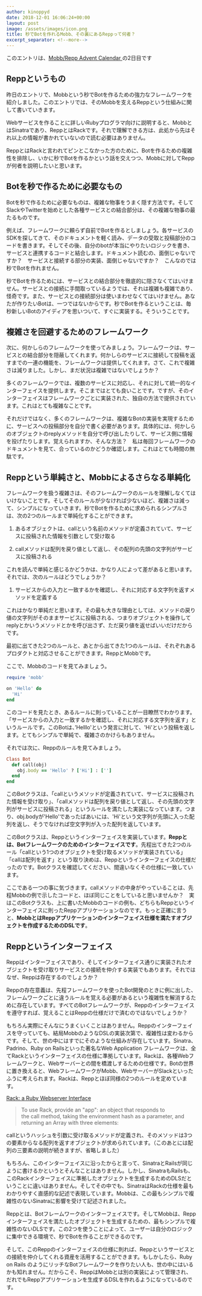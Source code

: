 ```yaml
---
author: kinoppyd
date: 2018-12-01 16:06:24+00:00
layout: post
image: /assets/images/icon.png
title: 秒でBotを作れるMobb、その裏にあるReppって何者？
excerpt_separator: <!--more-->
---
```


このエントリは、[Mobb/Repp Advent Calendar ](https://qiita.com/advent-calendar/2018/mobb-repp)の2日目です





## Reppというもの


昨日のエントリで、Mobbという秒でBotを作るための強力なフレームワークを紹介しました。このエントリでは、そのMobbを支えるReppという仕組みに関して書いていきます。

Webサービスを作ることに詳しいRubyプログラマ向けに説明すると、MobbとはSinatraであり、ReppとはRackです。それで理解できる方は、此処から先はそれ以上の情報が書かれていないので読む必要はありません。

ReppとはRackと言われてピンとこなかった方のために、Botを作るための複雑性を排除し、いかに秒でBotを作るかという話を交えつつ、Mobbに対してReppが何者を説明したいと思います。


## Botを秒で作るために必要なもの


Botを秒で作るために必要なものは、複雑な物事をうまく隠す方法です。そしてSlackやTwitterを始めとした各種サービスとの結合部分は、その複雑な物事の最たるものです。

例えば、フレームワークに頼らず自前でBotを作るとしましょう。各サービスのSDKを探してきて、そのドキュメントを軽く読み、データの受取と投稿部分のコードを書きます。そしてその後、自分のbotが本当にやりたいロジックを書き、サービスと連携するコードと結合します。ドキュメント読むの、面倒じゃないですか？　サービスと接続する部分の実装、面倒じゃないですか？　こんなのでは秒でBotを作れません。

秒でBotを作るためには、サービスとの結合部分を徹底的に隠さなくてはいけません。サービスとの接続に手間取っているようでは、それは複雑も複雑であり、怪奇です。また、サービスとの接続部分は使いまわせなくてはいけません。あなたが作りたいBotは、一つではないからです。秒でBotを作るということは、毎秒新しいBotのアイディアを思いついて、すぐに実装する。そういうことです。

<!--more-->

## 複雑さを回避するためのフレームワーク


次に、何かしらのフレームワークを使ってみましょう。フレームワークは、サービスとの結合部分を隠蔽してくれます。何かしらのサービスに接続して投稿を返すまでの一連の機能を、フレームワークは提供してくれます。さて、これで複雑さは減りました。しかし、まだ状況は複雑ではないでしょうか？

多くのフレームワークでは、複数のサービスに対応し、それに対して統一的なインターフェイスを提供します。そこまではとても良いことです。ですが、そのインターフェイスはフレームワークごとに実装された、独自の方法で提供されています。これはとても複雑なことです。

それだけではなく、多くのフレームワークは、複雑なBotの実装を実現するために、サービスへの投稿部分を自分で書く必要があります。具体的には、何かしらのオブジェクトのreplyメソッドを自分で呼び出したりして、サービス側に情報を投げたりします。覚えられますか、そんな方法？　私は毎回フレームワークのドキュメントを見て、合っているのかどうか確認します。これはとても時間の無駄です。


## Reppという単純さと、Mobbによるさらなる単純化


フレームワークを扱う複雑さは、そのフレームワークのルールを理解しなくてはいけないことです。そしてそのルールが少なければ少ないほど、複雑さは減って、シンプルになっていきます。秒でBotを作るために求められるシンプルさは、次の2つのルールまで単純化することができます。



 	
  1. あるオブジェクトは、callという名前のメソッドが定義されていて、サービスに投稿された情報を引数として受け取る

 	
  2. callメソッドは配列を戻り値として返し、その配列の先頭の文字列がサービスに投稿される


これを読んで単純と感じるかどうかは、かなり人によって差があると思います。それでは、次のルールはどうでしょうか？

 	
  1. サービスからの入力と一致するかを確認し、それに対応する文字列を返すメソッドを定義する


これはかなり単純だと思います。その最も大きな理由としては、メソッドの戻り値の文字列がそのままサービスに投稿される、つまりオブジェクトを操作してreplyとかいうメソッドとかを呼び出さず、ただ戻り値を返せばいいだけだからです。

最初に出てきた2つのルールと、あとから出てきた1つのルールは、それぞれあるプロダクトと対応させることができます。ReppとMobbです。

ここで、Mobbのコードを見てみましょう。

```ruby
require 'mobb'

on 'Hello' do
  'Hi'
end
```

このコードを見たとき、あるルールに則っていることが一目瞭然でわかります。「サービスからの入力と一致するかを確認し、それに対応する文字列を返す」というルールです。このBotは、’Helllo'という発言に対して、'Hi'という投稿を返します。とてもシンプルで単純で、複雑さのかけらもありません。

それでは次に、Reppのルールを見てみましょう。

```ruby
Class Bot
  def call(obj)
    obj.body == 'Hello' ? ['Hi'] : ['']
  end
end
```

このBotクラスは、「callというメソッドが定義されていて、サービスに投稿された情報を受け取り」、「callメソッドは配列を戻り値として返し、その先頭の文字列がサービスに投稿される」というルールを満たした実装になっています。つまり、obj.bodyが'Hello'であったばあいには、'Hi'という文字列が先頭に入った配列を返し、そうでなければ空文字列が入った配列を返しています。

このBotクラスは、Reppというインターフェイスを実装しています。**Reppとは、Botフレームワークのためのインターフェイスです**。先程出てきた2つのルール「callという1つのオブジェクトを受け取るメソッドが実装されている」「callは配列を返す」という取り決めは、Reppというインターフェイスの仕様だったのです。Botクラスを確認してください、間違いなくその仕様に一致しています。

ここである一つの事に気づきます。callメソッドの中身がやっていることは、先程Mobbの例で示したコードと、ほぼ同じことをしていると思いませんか？　実はこのBotクラスも、上に書いたMobbのコードの例も、どちらもReppというインターフェイスに則ったReppアプリケーションなのです。もっと正確に言うと、**MobbとはReppアプリケーションのインターフェイス仕様を満たすオブジェクトを作成するためのDSLです**。


## Reppというインターフェイス


Reppはインターフェイスであり、そしてインターフェイス通りに実装されたオブジェクトを受け取りサービスとの接続を仲介する実装でもあります。それではなぜ、Reppは存在するのでしょうか？

Reppの存在意義は、先程フレームワークを使ったBot開発のときに例に出した、フレームワークごとに違うルールを覚える必要があるという複雑性を解消するために存在しています。すべてのBotフレームワークが、Reppのインターフェイスを遵守すれば、覚えることはReppの仕様だけで済むのではないでしょうか？

もちろん実際にそんなにうまくいくことはありません。Reppのインターフェイスを守っていても、結局MobbのようなDSLの実装次第で、複雑性は変わるからです。そして、世の中にはすでにそのような仕組みが存在しています。Sinatra、Padrino、Ruby on Railsといった著名なWeb Application フレームワークは、全てRackというインターフェイスの仕様に準拠しています。Rackは、各種Webフレームワークと、Webサーバーとの間を橋渡しするための仕様です。Botの世界に置き換えると、WebフレームワークがMobb、WebサーバーがSlackといったふうに考えられます。Rackは、Reppとほぼ同様の2つのルールを定めています。

[Rack: a Ruby Webserver Interface](https://rack.github.io/)


<blockquote>To use Rack, provide an "app": an object that responds to the call method, taking the environment hash as a parameter, and returning an Array with three elements:</blockquote>


callというハッシュを引数に受け取るメソッドが定義され、そのメソッドは3つの要素からなる配列を返すオブジェクトが求められています。（このあとには配列の三要素の説明が続きますが、省略しました）

もちろん、このインターフェイスに沿ったからと言って、SinatraとRailsが同じように書けるかというとそんなことはありません。しかし、SinatraもRailsも、このRackインターフェイスに準拠したオブジェクトを生成するためのDLSだということに違いはありません。そしてその中でも、SinatraはRackの仕様を最もわかりやすく直感的な記述で表現しています。Mobbは、この最もシンプルで複雑性のないSinatraに影響を受けて記述されました。

Reppとは、Botフレームワークのインターフェイスです。そしてMobbは、Reppインターフェイスを満たしたオブジェクトを生成するための、最もシンプルで複雑性のないDLSです。この2つを使うことによって、ユーザーは自分のロジックに集中できる環境で、秒でBotを作ることができるのです。

そして、このReppのインターフェイスの仕様に則れば、Reppというサービスとの接続を仲介してくれる資産を活用することができます。もしかしたら、Ruby on Rails のようにリッチなBotフレームワークを作りたい人も、世の中にはいるかも知れません。だからこそ、ReppはMobbとは別の実装によって管理され、だれでもReppアプリケーションを生成するDSLを作れるようになっているのです。
